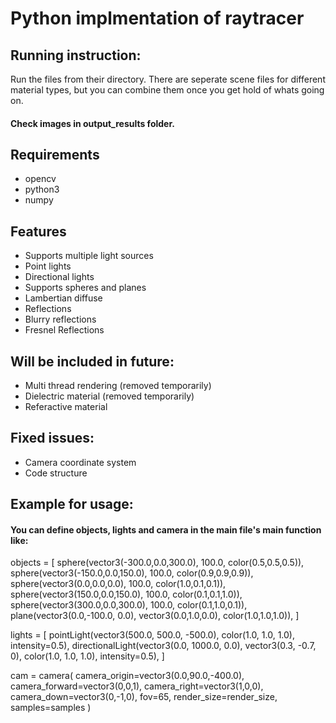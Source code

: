 # Python implmentation of raytracer

## Running instruction:
Run the files from their directory. There are seperate scene files for different material types, but you can combine them once you get hold of whats going on.

#### Check images in output_results folder.

## Requirements
- opencv
- python3
- numpy

## Features
- Supports multiple light sources
- Point lights
- Directional lights
- Supports spheres and planes
- Lambertian diffuse
- Reflections
- Blurry reflections
- Fresnel Reflections

## Will be included in future:
- Multi thread rendering (removed temporarily)
- Dielectric material (removed temporarily)
- Referactive material

## Fixed issues:
- Camera coordinate system
- Code structure

## Example for usage: 
#### You can define objects, lights and camera in the main file's main function like:
objects = [
        sphere(vector3(-300.0,0.0,300.0), 100.0, color(0.5,0.5,0.5)), 
        sphere(vector3(-150.0,0.0,150.0), 100.0, color(0.9,0.9,0.9)), 
        sphere(vector3(0.0,0.0,0.0), 100.0, color(1.0,0.1,0.1)), 
        sphere(vector3(150.0,0.0,150.0), 100.0, color(0.1,0.1,1.0)), 
        sphere(vector3(300.0,0.0,300.0), 100.0, color(0.1,1.0,0.1)), 
        plane(vector3(0.0,-100.0, 0.0), vector3(0.0,1.0,0.0), color(1.0,1.0,1.0)),
    ]

lights = [
        pointLight(vector3(500.0, 500.0, -500.0), color(1.0, 1.0, 1.0), intensity=0.5),
        directionalLight(vector3(0.0, 1000.0, 0.0), vector3(0.3, -0.7, 0), color(1.0, 1.0, 1.0), intensity=0.5),
    ]

cam = camera(
        camera_origin=vector3(0.0,90.0,-400.0),
        camera_forward=vector3(0,0,1),
        camera_right=vector3(1,0,0),
        camera_down=vector3(0,-1,0),
        fov=65,
        render_size=render_size,
        samples=samples
    )
